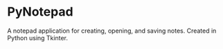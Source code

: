 # PyNotepad
 A notepad application for creating, opening, and saving notes. Created in Python using Tkinter.
